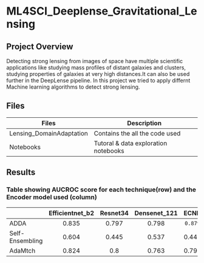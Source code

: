 # ML4SCI_Deeplense_Gravitational_Lensing

## Project Overview
Detecting strong lensing from images of space have multiple scientific applications like studying mass profiles of distant galaxies and clusters,
studying properties of galaxies at very high distances.It can also be used further in the DeepLense pipeline.
In this project we tried to apply differnt Machine learning algorithms to detect strong lensing.

## Files

|Files                   | Description                         |
|------------------------|-------------------------------------|
|Lensing_DomainAdaptation| Contains the all the code used      |
|Notebooks               | Tutoral & data exploration notebooks|



## Results

### Table showing AUCROC score for each technique(row) and the Encoder model used (column)

|                | Efficientnet_b2  | Resnet34  |  Densenet_121 |  ECNN  |
| -------------  | :---------------:  | :--------:  |  :------------: |  :-----: |
| ADDA           |        0.835     |   0.797   |     0.798     | `0.879`|
| Self-Ensembling|        0.604     |   0.445   |     0.537     |  0.449 |
| AdaMtch        |        0.824     |   0.8     |     0.763     |  0.795 |
             
